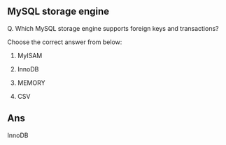 ## MySQL storage engine

Q. Which MySQL storage engine supports foreign keys and transactions?

Choose the correct answer from below:

  1. MyISAM

  2. InnoDB

  3. MEMORY

  4. CSV

## Ans
InnoDB
